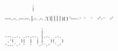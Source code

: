 

                .
                |
---..-. .--.--. |.-.  .-.
 .'(   )|  |  | |   )(   )
'---`-' '  '  `-'`-'  `-'



                    .
                    |
    ---..-. .--.--. |.-.  .-.
     .'(   )|  |  | |   )(   )
    '---`-' '  '  `-'`-'  `-'

